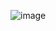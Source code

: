 ![image](https://user-images.githubusercontent.com/75828293/120094054-bcd15a00-c13b-11eb-993b-ad589476f69f.png)
